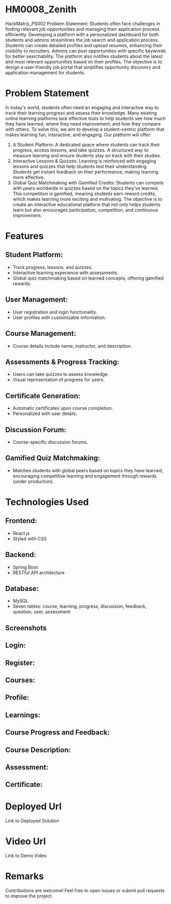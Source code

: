 # HM0008_Zenith
HackMatrix_PS002 Problem Statement: Students often face challenges in finding relevant job opportunities and managing their application process efficiently. Developing a platform with a personalized dashboard for both students and admins streamlines the job search and application process. Students can create detailed profiles and upload resumes, enhancing their visibility to recruiters. Admins can post opportunities with specific keywords for better searchability. The platform also notifies students about the latest and most relevant opportunities based on their profiles. The objective is to design a user-friendly job portal that simplifies opportunity discovery and application management for students.

# Problem Statement

In today's world, students often need an engaging and interactive way to track their learning progress and assess their knowledge. Many existing online learning platforms lack effective tools to help students see how much they have learned, where they need improvement, and how they compare with others.
To solve this, we aim to develop a student-centric platform that makes learning fun, interactive, and engaging. Our platform will offer:
1.	A Student Platform:
A dedicated space where students can track their progress, access lessons, and take quizzes.
A structured way to measure learning and ensure students stay on track with their studies.
2.	Interactive Lessons & Quizzes:
Learning is reinforced with engaging lessons and quizzes that help students test their understanding.
Students get instant feedback on their performance, making learning more effective.
3.	Global Quiz Matchmaking with Gamified Credits:
Students can compete with peers worldwide in quizzes based on the topics they’ve learned.
This competition is gamified, meaning students earn reward credits, which makes learning more exciting and motivating.
The objective is to create an interactive educational platform that not only helps students learn but also encourages participation, competition, and continuous improvement.


# Features

## Student Platform:

* Track progress, lessons, and quizzes.
* Interactive learning experience with assessments.
* Global quiz matchmaking based on learned concepts, offering gamified rewards.

## User Management:

* User registration and login functionality.
* User profiles with customizable information.

## Course Management:

* Course details include name, instructor, and description.

## Assessments & Progress Tracking:

* Users can take quizzes to assess knowledge.
* Visual representation of progress for users.

## Certificate Generation:

* Automatic certificates upon course completion.
* Personalized with user details.

## Discussion Forum:

* Course-specific discussion forums.

## Gamified Quiz Matchmaking: 
* Matches students with global peers based on topics they have learned, encouraging competitive learning and engagement through rewards 
(under production).

# Technologies Used

## Frontend:

* React.js
* Styled with CSS

## Backend:

* Spring Boot
* RESTful API architecture

## Database:

* MySQL
* Seven tables: course, learning, progress, discussion, feedback, question, user, assessment

## Screenshots

## Login:

## Register:

## Courses:

## Profile:

## Learnings:

## Course Progress and Feedback:

## Course Description:

## Assessment:

## Certificate:


# Deployed Url

Link to Deployed Solution

# Video Url

Link to Demo Video

# Remarks

Contributions are welcome! Feel free to open issues or submit pull requests to improve the project.
